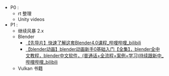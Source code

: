 - P0 : 
	- rt 整理
	- Unity videos
- P1 : 
	- 继续风暴 2.x
	- Blender
		- [【先导片】快速了解这套Blender4.0课程_哔哩哔哩_bilibili](https://www.bilibili.com/video/BV11H4y1P7RV/?p=1&vd_source=ebf06d572d5366b5ef7bc5032fefb08d)
		- [【blender动画】blender动画新手0基础入门【全集】，blender全中文教程，blender中文软件，(普通话+全流程+案例+学习)持续跟新中_哔哩哔哩_bilibili](https://www.bilibili.com/video/BV19c411n7E2/?spm_id_from=333.337.search-card.all.click&vd_source=ebf06d572d5366b5ef7bc5032fefb08d)
	- Vulkan 书籍


